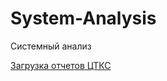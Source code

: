 # System-Analysis
Системный анализ

[Загрузка отчетов ЦТКС](https://forms.yandex.ru/u/662284d273cee722972579cd/)
